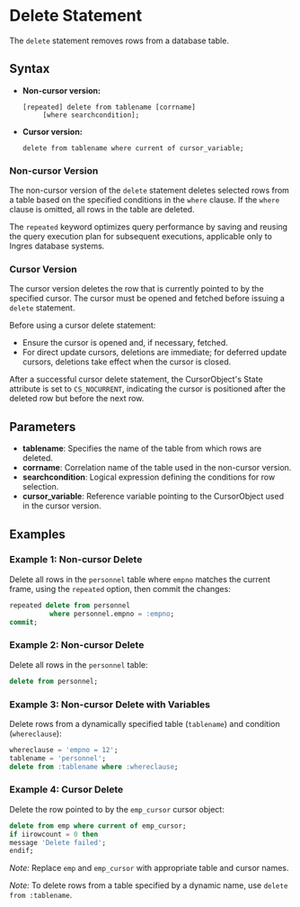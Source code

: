 # Delete Statement

The `delete` statement removes rows from a database table.

## Syntax

- **Non-cursor version:**
  ```
  [repeated] delete from tablename [corrname]
       [where searchcondition];
  ```

- **Cursor version:**
  ```
  delete from tablename where current of cursor_variable;
  ```

### Non-cursor Version

The non-cursor version of the `delete` statement deletes selected rows from a table based on the specified conditions in the `where` clause. If the `where` clause is omitted, all rows in the table are deleted.

The `repeated` keyword optimizes query performance by saving and reusing the query execution plan for subsequent executions, applicable only to Ingres database systems.

### Cursor Version

The cursor version deletes the row that is currently pointed to by the specified cursor. The cursor must be opened and fetched before issuing a `delete` statement.

Before using a cursor delete statement:
- Ensure the cursor is opened and, if necessary, fetched.
- For direct update cursors, deletions are immediate; for deferred update cursors, deletions take effect when the cursor is closed.

After a successful cursor delete statement, the CursorObject's State attribute is set to `CS_NOCURRENT`, indicating the cursor is positioned after the deleted row but before the next row.

## Parameters

- **tablename**: Specifies the name of the table from which rows are deleted.
- **corrname**: Correlation name of the table used in the non-cursor version.
- **searchcondition**: Logical expression defining the conditions for row selection.
- **cursor_variable**: Reference variable pointing to the CursorObject used in the cursor version.

## Examples

### Example 1: Non-cursor Delete

Delete all rows in the `personnel` table where `empno` matches the current frame, using the `repeated` option, then commit the changes:
```sql
repeated delete from personnel
          where personnel.empno = :empno;
commit;
```

### Example 2: Non-cursor Delete

Delete all rows in the `personnel` table:
```sql
delete from personnel;
```

### Example 3: Non-cursor Delete with Variables

Delete rows from a dynamically specified table (`tablename`) and condition (`whereclause`):
```sql
whereclause = 'empno = 12';
tablename = 'personnel';
delete from :tablename where :whereclause;
```

### Example 4: Cursor Delete

Delete the row pointed to by the `emp_cursor` cursor object:
```sql
delete from emp where current of emp_cursor;
if iirowcount = 0 then
message 'Delete failed';
endif;
```

*Note:* Replace `emp` and `emp_cursor` with appropriate table and cursor names.

*Note:* To delete rows from a table specified by a dynamic name, use `delete from :tablename`.
